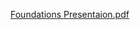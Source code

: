 [Foundations Presentaion.pdf](https://github.com/leticiatca/RetailerAnalysis/files/14817658/Foundations.Presentaion.pdf)
